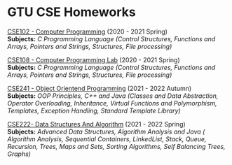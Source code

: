 # GTU CSE Homeworks  
[CSE102 - Computer Programming](https://github.com/serhhatsari/GTU-Homeworks/tree/master/CSE102-Computer-Programming) (2020 - 2021 Spring)   
**Subjects:** *C Programming Language (Control Structures, Functions and Arrays, Pointers and Strings, Structures, File processing)*    
  
[CSE108 - Computer Programming Lab](https://github.com/serhhatsari/GTU-Homeworks/tree/master/CSE108-Programming-Lab) (2020 - 2021 Spring)  
**Subjects:** *C Programming Language (Control Structures, Functions and Arrays, Pointers and Strings, Structures, File processing)*  

[CSE241 - Object Orientend Programming](https://github.com/serhhatsari/GTU-Homeworks/tree/master/CSE241-Object-Oriented-Programming) (2021 - 2022 Autumn)  
**Subjects:** *OOP Principles, C++ and Java (Classes and Data Abstraction, Operator Overloading, Inheritance, 	Virtual Functions and Polymorphism, 	Templates, Exception Handling, 	Standard Template Library)*  

[CSE222- Data Structures And Algorithm](https://github.com/serhhatsari/GTU-Homeworks/tree/master/CSE222-Data-Structures-And-Algorithms) (2021 - 2022 Spring)   
**Subjects:** *Advanced Data Structures, Algorithm Analysis and Java ( Algorithm Analysis, Sequential Containers, LinkedList, Stack, Queue, Recursion, Trees, Maps and Sets, Sorting Algorithms, Self Balancing Trees, Graphs)*  
